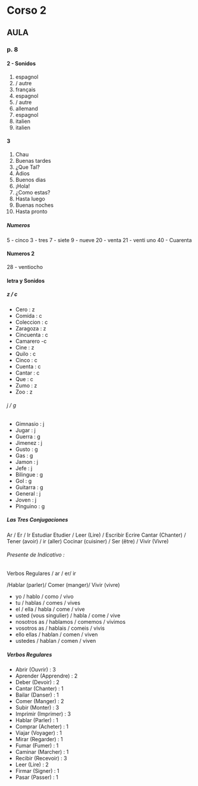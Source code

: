 # Corso 2

## AULA
### p. 8
#### 2 - Sonidos
 1. espagnol
 2. / autre
 3. français
 4. espagnol
 5. / autre
 6. allemand
 7. espagnol
 8. italien
 9. italien

#### 3
1. Chau
2. Buenas tardes
3. ¿Que Tal?
4. Adios
5. Buenos dias
6. ¡Hola!
7. ¿Como estas?
8. Hasta luego
9. Buenas noches
10. Hasta pronto

##### Numeros
5 - cinco
3 - tres
7 - siete
9 - nueve
20 - venta
21 - venti uno
40 - Cuarenta

#### Numeros 2
28 - ventiocho

#### letra y Sonidos
##### z / c
- Cero : z
- Comida : c
- Coleccion : c
- Zaragoza : z
- Cincuenta : c
- Camarero -c
- Cine : z
- Quilo : c
- Cinco : c
- Cuenta : c
- Cantar : c
- Que : c
- Zumo : z
- Zoo : z

###### j / g
- Gimnasio : j
- Jugar : j
- Guerra : g
- Jimenez : j
- Gusto : g
- Gas : g
- Jamon : j
- Jefe : j
- Bilingue : g
- Gol : g
- Guitarra : g
- General : j
- Joven : j
- Pinguino : g

##### Las Tres Conjugaciones
Ar / Er / Ir
Estudiar Etudier / Leer (Lire) / Escribir Ecrire
Cantar (Chanter) / Tener (avoir) / ir (aller)
Cocinar (cuisiner) / Ser (être) / Vivir (Vivre)

###### Presente de Indicativo :

Verbos Regulares / ar / er/ ir

/Hablar (parler)/ Comer (manger)/ Vivir (vivre)
- yo / hablo / como / vivo
- tu / hablas / comes / vives
- el / ella / habla / come / vive
- usted (vous singulier) / habla / come / vive
- nosotros as / hablamos / comemos / vivimos
- vosotros as / hablais / comeis / vivis
- ello ellas / hablan / comen / viven
- ustedes / hablan / comen / viven

##### Verbos Regulares
- Abrir (Ouvrir) : 3
- Aprender (Apprendre) : 2
- Deber (Devoir) : 2
- Cantar (Chanter) : 1
- Bailar (Danser) : 1
- Comer (Manger) : 2
- Subir (Monter) : 3
- Imprimir (Imprimer) : 3
- Hablar (Parler) : 1
- Comprar (Acheter) : 1
- Viajar (Voyager) : 1
- Mirar (Regarder) : 1
- Fumar (Fumer) : 1
- Caminar (Marcher) : 1
- Recibir (Recevoir) : 3
- Leer (Lire) : 2
- Firmar (Signer) : 1
- Pasar (Passer) : 1
